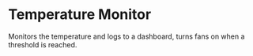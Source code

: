 # Temperature Monitor
 Monitors the temperature and logs to a dashboard, turns fans on when a threshold is reached.
